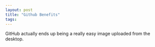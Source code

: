 ```yaml
---
layout: post
title: "Github Benefits"
tags:
---
```


GitHub actually ends up being a really easy image uploaded from the desktop. 